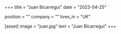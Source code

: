 +++
title = "Juan Bicarregui"
date = "2023-04-25"

position = ""
company = ""
lives_in = "UK"

[asset]
  image = "juan.jpg"
  text = "Juan Bicarregui"
+++
